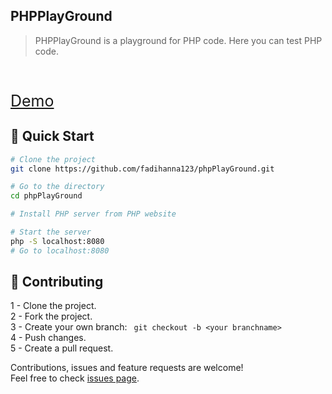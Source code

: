 ## PHPPlayGround

> PHPPlayGround is a playground for PHP code. Here you can test PHP code. <br />

<br /> <p style="font-size: 25px;">[Demo](https://phpplayground.rf.gd/)</p>

## 🚀 Quick Start

```sh
# Clone the project
git clone https://github.com/fadihanna123/phpPlayGround.git
```

```sh
# Go to the directory
cd phpPlayGround
```

```sh
# Install PHP server from PHP website
```

```sh
# Start the server
php -S localhost:8080
# Go to localhost:8080
```

## 🤝 Contributing

1 - Clone the project. <br />
2 - Fork the project. <br />
3 - Create your own branch: `
git checkout -b <your branchname>` <br />
4 - Push changes. <br />
5 - Create a pull request. <br />

Contributions, issues and feature requests are welcome!<br />Feel free to check [issues page](https://github.com/fadihanna123/phpplayground/issues).
